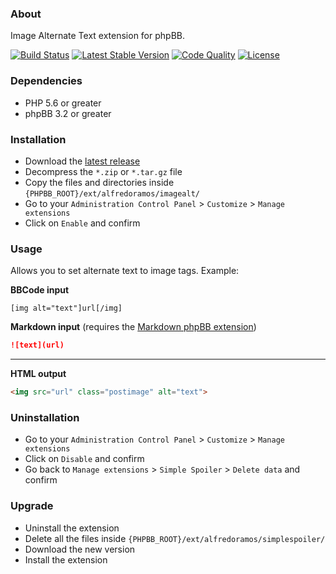 ### About

Image Alternate Text extension for phpBB.

[![Build Status](https://img.shields.io/travis/AlfredoRamos/phpbb-ext-image-alt.svg?style=flat-square)](https://travis-ci.org/AlfredoRamos/phpbb-ext-image-alt)
[![Latest Stable Version](https://img.shields.io/github/tag/AlfredoRamos/phpbb-ext-image-alt.svg?label=stable&style=flat-square)](https://github.com/AlfredoRamos/phpbb-ext-image-alt/releases)
[![Code Quality](https://img.shields.io/codacy/grade/0ef34fce1e3f4c32990fcb495efe98d8.svg?style=flat-square)](https://app.codacy.com/app/AlfredoRamos/phpbb-ext-image-alt)
[![License](https://img.shields.io/github/license/AlfredoRamos/phpbb-ext-image-alt.svg?style=flat-square)](https://raw.githubusercontent.com/AlfredoRamos/phpbb-ext-image-alt/master/license.txt)

### Dependencies

- PHP 5.6 or greater
- phpBB 3.2 or greater

### Installation

- Download the [latest release](https://github.com/AlfredoRamos/phpbb-ext-image-alt/releases)
- Decompress the `*.zip` or `*.tar.gz` file
- Copy the files and directories inside `{PHPBB_ROOT}/ext/alfredoramos/imagealt/`
- Go to your `Administration Control Panel` > `Customize` > `Manage extensions`
- Click on `Enable` and confirm

### Usage

Allows you to set alternate text to image tags. Example:

**BBCode input**
```bbcode
[img alt="text"]url[/img]
```

**Markdown input** (requires the [Markdown phpBB extension](https://github.com/AlfredoRamos/phpbb-ext-markdown))
```markdown
![text](url)
```

___
**HTML output**

```html
<img src="url" class="postimage" alt="text">
```

### Uninstallation

- Go to your `Administration Control Panel` > `Customize` > `Manage extensions`
- Click on `Disable` and confirm
- Go back to `Manage extensions` > `Simple Spoiler` > `Delete data` and confirm

### Upgrade

- Uninstall the extension
- Delete all the files inside `{PHPBB_ROOT}/ext/alfredoramos/simplespoiler/`
- Download the new version
- Install the extension
